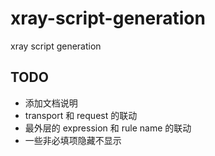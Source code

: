 # xray-script-generation

xray script generation

## TODO

- 添加文档说明
- transport 和 request 的联动
- 最外层的 expression 和 rule name 的联动
- 一些非必填项隐藏不显示
